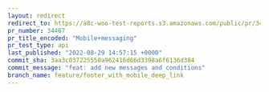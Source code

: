 ```yaml
---
layout: redirect
redirect_to: https://a8c-woo-test-reports.s3.amazonaws.com/public/pr/34467/api/index.html
pr_number: 34467
pr_title_encoded: "Mobile+messaging"
pr_test_type: api
last_published: "2022-08-29 14:57:15 +0000"
commit_sha: 3aa3c037225550a962416d66d3398a6f6136d384
commit_message: "feat: add new messages and conditions"
branch_name: feature/footer_with_mobile_deep_link
---
```

